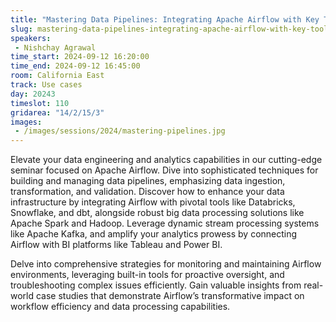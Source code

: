 ```yaml
---
title: "Mastering Data Pipelines: Integrating Apache Airflow with Key Tools for Advanced Analytics"
slug: mastering-data-pipelines-integrating-apache-airflow-with-key-tools-for-advanced-analytics
speakers:
 - Nishchay Agrawal
time_start: 2024-09-12 16:20:00
time_end: 2024-09-12 16:45:00
room: California East
track: Use cases
day: 20243
timeslot: 110
gridarea: "14/2/15/3"
images: 
 - /images/sessions/2024/mastering-pipelines.jpg
---
```


Elevate your data engineering and analytics capabilities in our cutting-edge seminar focused on Apache Airflow. Dive into sophisticated techniques for building and managing data pipelines, emphasizing data ingestion, transformation, and validation. Discover how to enhance your data infrastructure by integrating Airflow with pivotal tools like Databricks, Snowflake, and dbt, alongside robust big data processing solutions like Apache Spark and Hadoop. Leverage dynamic stream processing systems like Apache Kafka, and amplify your analytics prowess by connecting Airflow with BI platforms like Tableau and Power BI. 
 
 
 
 Delve into comprehensive strategies for monitoring and maintaining Airflow environments, leveraging built-in tools for proactive oversight, and troubleshooting complex issues efficiently. Gain valuable insights from real-world case studies that demonstrate Airflow’s transformative impact on workflow efficiency and data processing capabilities.